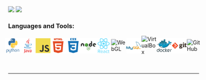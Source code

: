 

<picture>
  <source
    srcset="https://github-readme-stats.vercel.app/api?username=2Pillows&show_icons=true&theme=holi&hide_rank=true"
    media="(prefers-color-scheme: dark)"
  />
  <source
    srcset="https://github-readme-stats.vercel.app/api?username=2Pillows&show_icons=true&theme=default&hide_rank=true"
    media="(prefers-color-scheme: light), (prefers-color-scheme: no-preference)"
  />
  <img src="https://github-readme-stats.vercel.app/api?username=2Pillows&show_icons=true&hide_rank=true" />
</picture>

<picture>
  <source
    srcset="https://github-readme-stats.vercel.app/api/top-langs?username=2Pillows&theme=holi&layout=compact"
    media="(prefers-color-scheme: dark)"
  />
  <source
    srcset="https://github-readme-stats.vercel.app/api/top-langs?username=2Pillows&theme=default&layout=compact"
    media="(prefers-color-scheme: light), (prefers-color-scheme: no-preference)"
  />
  <img src="https://github-readme-stats.vercel.app/api/top-langs?username=2Pillows&layout=compact" />
</picture>

### Languages and Tools:

<div style="display: flex; align-items: center; justify-content: center; margin: 0;">
<img alt="Python" width="40px" src="https://raw.githubusercontent.com/devicons/devicon/master/icons/python/python-original-wordmark.svg" />
<img alt="Java" width="40px" src="https://raw.githubusercontent.com/devicons/devicon/master/icons/java/java-original-wordmark.svg" />
<img alt="JavaScript" width="40px" src="https://raw.githubusercontent.com/devicons/devicon/master/icons/javascript/javascript-original.svg" />
<img alt="HTML" width="40px" src="https://raw.githubusercontent.com/devicons/devicon/master/icons/html5/html5-plain-wordmark.svg" />
<img alt="CSS" width="40px" src="https://raw.githubusercontent.com/devicons/devicon/master/icons/css3/css3-plain-wordmark.svg" />
<!--<img alt="C#" width="40px" src="https://raw.githubusercontent.com/devicons/devicon/master/icons/csharp/csharp-original.svg" /> -->
<!--<img alt="C++" width="40px" src="https://raw.githubusercontent.com/devicons/devicon/master/icons/cplusplus/cplusplus-original.svg" /> -->
<img alt="Node.js" width="40px" src="https://raw.githubusercontent.com/devicons/devicon/master/icons/nodejs/nodejs-original-wordmark.svg" />
<img alt="React" width="40px" src="https://raw.githubusercontent.com/devicons/devicon/master/icons/react/react-original-wordmark.svg" /> 
<img alt="WebGL" width="40px" src="https://upload.wikimedia.org/wikipedia/commons/2/25/WebGL_Logo.svg">
<!--<img alt="Puppeteer" width="40px" src="https://raw.githubusercontent.com/devicons/devicon/master/icons/puppeteer/puppeteer-original.svg" /> -->
<!--<img alt="Android" width="40px" src="https://raw.githubusercontent.com/devicons/devicon/master/icons/android/android-original-wordmark.svg" /> -->
<img alt="MySQL" width="40px" src="https://raw.githubusercontent.com/devicons/devicon/master/icons/mysql/mysql-original-wordmark.svg" />
<img alt="VirtualBox" width="40px" src="https://upload.wikimedia.org/wikipedia/commons/d/d5/Virtualbox_logo.png">
<img alt="Docker" width="40px" src="https://raw.githubusercontent.com/devicons/devicon/master/icons/docker/docker-original-wordmark.svg" />
<img alt="Git" width="40px" src="https://raw.githubusercontent.com/devicons/devicon/master/icons/git/git-original-wordmark.svg" />
<img alt="GitHub" width="40px" src="https://user-images.githubusercontent.com/3369400/139447912-e0f43f33-6d9f-45f8-be46-2df5bbc91289.png">
</div>

<br />
<br />

---

